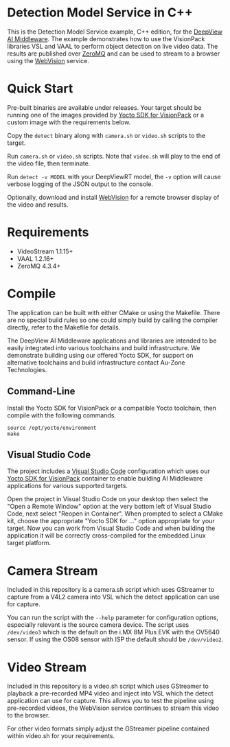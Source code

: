 # Detection Model Service in C++

This is the Detection Model Service example, C++ edition, for the [DeepView AI Middleware][edgeai].  The example demonstrates how to use the VisionPack libraries VSL and VAAL to perform object detection on live video data.  The results are published over [ZeroMQ][zeromq] and can be used to stream to a browser using the [WebVision][webvision] service.

# Quick Start

Pre-built binaries are available under releases.  Your target should be running one of the images provided by [Yocto SDK for VisionPack][yocto-sdk] or a custom image with the requirements below.

Copy the `detect` binary along with `camera.sh` or `video.sh` scripts to the target.

Run `camera.sh` or `video.sh` scripts.  Note that `video.sh` will play to the end of the video file, then terminate.

Run `detect -v MODEL` with your DeepViewRT model, the `-v` option will cause verbose logging of the JSON output to the console.

Optionally, download and install [WebVision][webvision] for a remote browser display of the video and results.

# Requirements

- VideoStream 1.1.15+
- VAAL 1.2.16+
- ZeroMQ 4.3.4+

# Compile

The application can be built with either CMake or using the Makefile.  There are no special build rules so one could simply build by calling the compiler directly, refer to the Makefile for details.

The DeepView AI Middleware applications and libraries are intended to be easily integrated into various toolchains and build infrastructure.  We demonstrate building using our offered Yocto SDK, for support on alternative toolchains and build infrastructure contact Au-Zone Technologies.

## Command-Line

Install the Yocto SDK for VisionPack or a compatible Yocto toolchain, then compile with the following commands.

```shell
source /opt/yocto/environment
make
```

## Visual Studio Code

The project includes a [Visual Studio Code][vscode] configuration which uses our [Yocto SDK for VisionPack][yocto-sdk] container to enable building AI Middleware applications for various supported targets.

Open the project in Visual Studio Code on your desktop then select the "Open a Remote Window" option at the very bottom left of Visual Studio Code, next select "Reopen in Container".  When prompted to select a CMake kit, choose the appropriate "Yocto SDK for ..." option appropriate for your target.  Now you can work from Visual Studio Code and when building the application it will be correctly cross-compiled for the embedded Linux target platform.

# Camera Stream

Included in this repository is a camera.sh script which uses GStreamer to capture from a V4L2 camera into VSL which the detect application can use for capture.

You can run the script with the `--help` parameter for configuration options, especially relevant is the source camera device.  The script uses `/dev/video3` which is the default on the i.MX 8M Plus EVK with the OV5640 sensor.  If using the OS08 sensor with ISP the default should be `/dev/video2`.

# Video Stream

Included in this repository is a video.sh script which uses GStreamer to playback a pre-recorded MP4 video and inject into VSL which the detect application can use for capture.  This allows you to test the pipeline using pre-recorded videos, the WebVision service continues to stream this video to the browser.

For other video formats simply adjust the GStreamer pipeline contained within video.sh for your requirements.

[edgeai]: https://edgefirst.ai
[zeromq]: https://zeromq.org
[vscode]: https://code.visualstudio.com
[webvision]: https://github.com/DeepViewML/webvision
[yocto-sdk]: https://github.com/DeepViewML/yocto-sdk